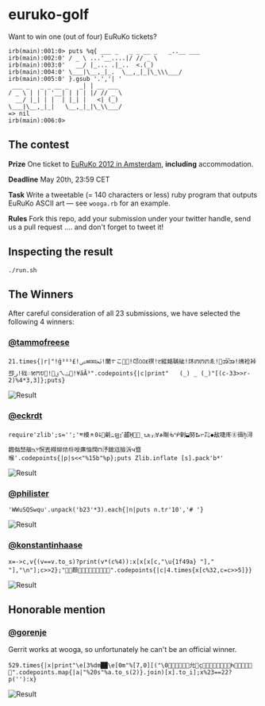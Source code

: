 # euruko-golf

Want to win one (out of four) EuRuKo tickets? 

	irb(main):001:0> puts %q{ ___ _   _ _ __ _   _..__ ___
	irb(main):002:0' / _ \ ...'__....|/ // _ \
	irb(main):003:0'   __/ |_... .|_..  <.(_)
	irb(main):004:0' \___|\__,_|_.  \__,_|_|\_\\\___/
	irb(main):005:0' }.gsub '.','| '
	 ___ _   _ _ __ _   _| | __ ___
	/ _ \ | | | '__| | | | |/ // _ \
	  __/ |_| | |  | |_| |   <| (_)
	\___|\__,_|_|   \__,_|_|\_\\___/
	=> nil
	irb(main):006:0> 

## The contest

**Prize** One ticket to [EuRuKo 2012 in Amsterdam](http://www.euruko2012.org/), **including** accommodation.

**Deadline** May 20th, 23:59 CET

**Task** Write a tweetable (= 140 characters or less) ruby program that outputs EuRuKo ASCII art &mdash; see `wooga.rb` for an example. 

**Rules** Fork this repo, add your submission 
under your twitter handle, send us a pull request .... and don't forget to tweet it!

## Inspecting the result

    ./run.sh

## The Winners

After careful consideration of all 23 submissions, we have selected the
following 4 winners:

### [@tammofreese](http://twitter.com/tammofreese)

    21.times{|r|"!ğ³³³£!ﲙ⊡⊡≡ﴙ!蘭࠳こࡳ!邙ꢡꢡꡡ䄙!ट縱衉聥䂣!炑ꢩꢩꢩゑ!အࠡࠡအ!炥裣裃邳ﺭ!䂝ꣃꢳꢫ!ࢥㄟࢡ!¥ãÃ³­".codepoints{|c|print"   (_) _ (_)"[(c-33>>r-2)%4*3,3]};puts}


![Result](https://github.com/wooga/euruko-golf/raw/master/images/tammofreese.png)


### [@eckrdt](http://twitter.com/eckrdt)

    require'zlib';s='';'༭橂ㅊ0ↆ௿㲢߽ឡ⡎䒼ᾛ⹲᱓̨ᬟ⒴∀ቆ㫼ᒀᖀ㓷⬓努ᮇ⠖㌠◆敌啑庝ⓖ㣬ḫ浔䵻㑬嵆䑥ኳⱄ慏丟棏㶯㶶㉹㖟㢘怞䦞ᱬ汿䭒尩撿泝ч暨堠'.codepoints{|p|s<<"%15b"%p};puts Zlib.inflate [s].pack'b*'
    

![Result](https://github.com/wooga/euruko-golf/raw/master/images/eckrdt.png)


### [@philister](http://twitter.com/philister)

    'WWuSQSwqu'.unpack('b23'*3).each{|n|puts n.tr'10','# '}

![Result](https://github.com/wooga/euruko-golf/raw/master/images/philister.png)


### [@konstantinhaase](http://twitter.com/konstantinhaase)

    x=->c,v{(v==v.to_s)?print(v*(c%4)):x[x[x[c,"\u{1f49a} "],"  "],"\n"];c>>2};"񙖧񊒭𫖳𫒩򑤥񙖧񫢭𫖱𫒩򑤥񊕫󚔫".codepoints{|c|4.times{x[c%32,c=c>>5]}}
    
![Result](https://github.com/wooga/euruko-golf/raw/master/images/konstantinhaase.png)


## Honorable mention

### [@gorenje](http://twitter.com/gorenje)

Gerrit works at wooga, so unfortunately he can't be an official winner.

    529.times{|x|print"\e[3%dm██\e[0m"%[7,0][("\0﹓󹁍񁋫󫩝𩝋򮫩允𿪯󠀔ҫ񚂢򓴄򤙀󃃈𻦆򀆝񳾋󼐑Һ󿼗񍣲󨪠񁟀︖򨀀".codepoints.map{|a|"%20s"%a.to_s(2)}.join)[x].to_i];x%23==22?p(''):x}
    

![Result](https://github.com/wooga/euruko-golf/raw/master/images/gorenje.png)

